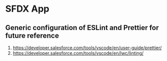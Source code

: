 # SFDX App
## Generic configuration of ESLint and Prettier for future reference
1.  https://developer.salesforce.com/tools/vscode/en/user-guide/prettier/
2.  https://developer.salesforce.com/tools/vscode/en/lwc/linting/

